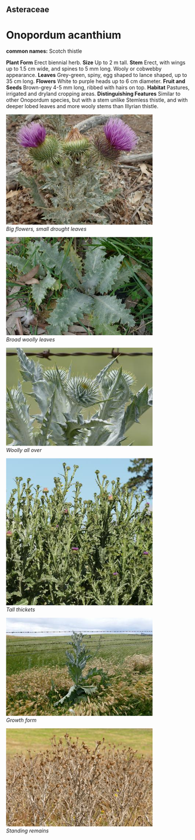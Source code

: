 ## Asteraceae
# Onopordum acanthium
**common names:** Scotch thistle

**Plant Form** Erect biennial herb. **Size** Up to 2 m tall. **Stem** Erect, with wings up to 1.5 cm wide, and spines to 5 mm long. Wooly or cobwebby appearance. **Leaves** Grey-green, spiny, egg shaped to lance shaped, up to 35 cm long. **Flowers** White to purple heads up to 6 cm diameter. **Fruit and Seeds** Brown-grey 4-5 mm long, ribbed with hairs on top. **Habitat** Pastures, irrigated and dryland cropping areas. **Distinguishing Features** Similar to other Onopordum species, but with a stem unlike Stemless thistle, and with deeper lobed leaves and more wooly stems than Illyrian thistle.


![Big flowers, small drought leaves](546_PC152405.jpg)  
 *Big flowers, small drought leaves* 

![Broad woolly leaves](2789_P6840964.jpg)  
 *Broad woolly leaves* 

![Woolly all over](8250_P6880305.jpg)  
 *Woolly all over* 

![Tall thickets](69641_P1022243.jpg)  
 *Tall thickets* 

![Growth form](8248_P6880303.jpg)  
 *Growth form* 

![Standing remains](79811_P7100144.jpg)  
 *Standing remains* 

